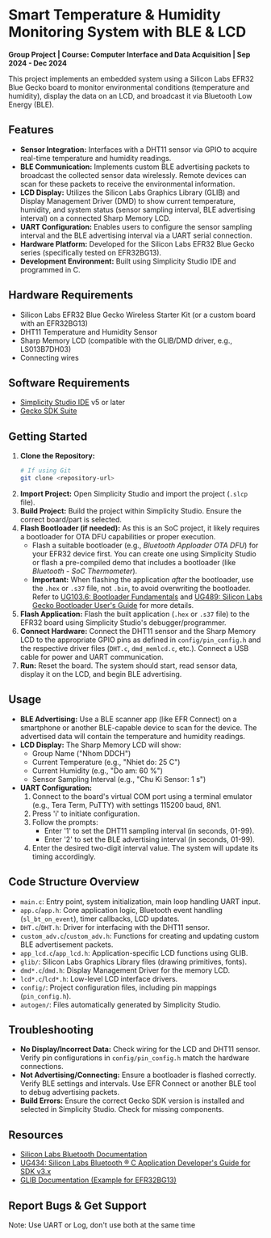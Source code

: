 # Smart Temperature & Humidity Monitoring System with BLE & LCD

**Group Project | Course: Computer Interface and Data Acquisition | Sep 2024 - Dec 2024**

This project implements an embedded system using a Silicon Labs EFR32 Blue Gecko board to monitor environmental conditions (temperature and humidity), display the data on an LCD, and broadcast it via Bluetooth Low Energy (BLE).

## Features

*   **Sensor Integration:** Interfaces with a DHT11 sensor via GPIO to acquire real-time temperature and humidity readings.
*   **BLE Communication:** Implements custom BLE advertising packets to broadcast the collected sensor data wirelessly. Remote devices can scan for these packets to receive the environmental information.
*   **LCD Display:** Utilizes the Silicon Labs Graphics Library (GLIB) and Display Management Driver (DMD) to show current temperature, humidity, and system status (sensor sampling interval, BLE advertising interval) on a connected Sharp Memory LCD.
*   **UART Configuration:** Enables users to configure the sensor sampling interval and the BLE advertising interval via a UART serial connection.
*   **Hardware Platform:** Developed for the Silicon Labs EFR32 Blue Gecko series (specifically tested on EFR32BG13).
*   **Development Environment:** Built using Simplicity Studio IDE and programmed in C.

## Hardware Requirements

*   Silicon Labs EFR32 Blue Gecko Wireless Starter Kit (or a custom board with an EFR32BG13)
*   DHT11 Temperature and Humidity Sensor
*   Sharp Memory LCD (compatible with the GLIB/DMD driver, e.g., LS013B7DH03)
*   Connecting wires

## Software Requirements

*   [Simplicity Studio IDE](https://www.silabs.com/developers/simplicity-studio) v5 or later
*   [Gecko SDK Suite](https://www.silabs.com/developers/gecko-software-development-kit)

## Getting Started

1.  **Clone the Repository:**
    ```bash
    # If using Git
    git clone <repository-url>
    ```
2.  **Import Project:** Open Simplicity Studio and import the project (`.slcp` file).
3.  **Build Project:** Build the project within Simplicity Studio. Ensure the correct board/part is selected.
4.  **Flash Bootloader (if needed):** As this is an SoC project, it likely requires a bootloader for OTA DFU capabilities or proper execution.
    *   Flash a suitable bootloader (e.g., *Bluetooth Apploader OTA DFU*) for your EFR32 device first. You can create one using Simplicity Studio or flash a pre-compiled demo that includes a bootloader (like *Bluetooth - SoC Thermometer*).
    *   **Important:** When flashing the application *after* the bootloader, use the `.hex` or `.s37` file, not `.bin`, to avoid overwriting the bootloader. Refer to [UG103.6: Bootloader Fundamentals](https://www.silabs.com/documents/public/user-guides/ug103-06-fundamentals-bootloading.pdf) and [UG489: Silicon Labs Gecko Bootloader User's Guide](https://cn.silabs.com/documents/public/user-guides/ug489-gecko-bootloader-user-guide-gsdk-4.pdf) for more details.
5.  **Flash Application:** Flash the built application (`.hex` or `.s37` file) to the EFR32 board using Simplicity Studio's debugger/programmer.
6.  **Connect Hardware:** Connect the DHT11 sensor and the Sharp Memory LCD to the appropriate GPIO pins as defined in `config/pin_config.h` and the respective driver files (`DHT.c`, `dmd_memlcd.c`, etc.). Connect a USB cable for power and UART communication.
7.  **Run:** Reset the board. The system should start, read sensor data, display it on the LCD, and begin BLE advertising.

## Usage

*   **BLE Advertising:** Use a BLE scanner app (like EFR Connect) on a smartphone or another BLE-capable device to scan for the device. The advertised data will contain the temperature and humidity readings.
*   **LCD Display:** The Sharp Memory LCD will show:
    *   Group Name ("Nhom DDCH")
    *   Current Temperature (e.g., "Nhiet do: 25 C")
    *   Current Humidity (e.g., "Do am: 60 %")
    *   Sensor Sampling Interval (e.g., "Chu Ki Sensor: 1 s")
*   **UART Configuration:**
    1.  Connect to the board's virtual COM port using a terminal emulator (e.g., Tera Term, PuTTY) with settings 115200 baud, 8N1.
    2.  Press 'i' to initiate configuration.
    3.  Follow the prompts:
        *   Enter '1' to set the DHT11 sampling interval (in seconds, 01-99).
        *   Enter '2' to set the BLE advertising interval (in seconds, 01-99).
    4.  Enter the desired two-digit interval value. The system will update its timing accordingly.

## Code Structure Overview

*   `main.c`: Entry point, system initialization, main loop handling UART input.
*   `app.c`/`app.h`: Core application logic, Bluetooth event handling (`sl_bt_on_event`), timer callbacks, LCD updates.
*   `DHT.c`/`DHT.h`: Driver for interfacing with the DHT11 sensor.
*   `custom_adv.c`/`custom_adv.h`: Functions for creating and updating custom BLE advertisement packets.
*   `app_lcd.c`/`app_lcd.h`: Application-specific LCD functions using GLIB.
*   `glib/`: Silicon Labs Graphics Library files (drawing primitives, fonts).
*   `dmd*.c`/`dmd.h`: Display Management Driver for the memory LCD.
*   `lcd*.c`/`lcd*.h`: Low-level LCD interface drivers.
*   `config/`: Project configuration files, including pin mappings (`pin_config.h`).
*   `autogen/`: Files automatically generated by Simplicity Studio.

## Troubleshooting

*   **No Display/Incorrect Data:** Check wiring for the LCD and DHT11 sensor. Verify pin configurations in `config/pin_config.h` match the hardware connections.
*   **Not Advertising/Connecting:** Ensure a bootloader is flashed correctly. Verify BLE settings and intervals. Use EFR Connect or another BLE tool to debug advertising packets.
*   **Build Errors:** Ensure the correct Gecko SDK version is installed and selected in Simplicity Studio. Check for missing components.

## Resources

*   [Silicon Labs Bluetooth Documentation](https://docs.silabs.com/bluetooth/latest/)
*   [UG434: Silicon Labs Bluetooth ® C Application Developer's Guide for SDK v3.x](https://www.silabs.com/documents/public/user-guides/ug434-bluetooth-c-soc-dev-guide-sdk-v3x.pdf)
*   [GLIB Documentation (Example for EFR32BG13)](https://siliconlabs.github.io/Gecko_SDK_Doc/efr32bg13/html/dir_4e5d6edff79a205450b6fcf6e037f6d7.html)

## Report Bugs & Get Support

Note: Use UART or Log, don't use both at the same time